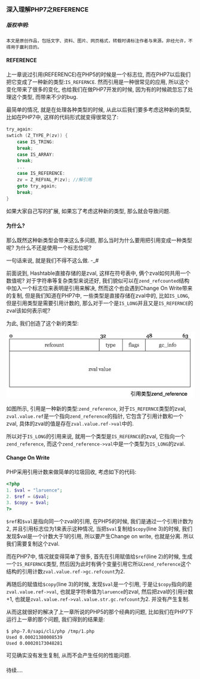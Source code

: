 ### 深入理解PHP7之REFERENCE

##### 版权申明:
````
本文是原创作品，包括文字、资料、图片、网页格式，转载时请标注作者与来源。非经允许，不得用于赢利目的。
````

#### REFERENCE
 上一章说过引用(REFERENCE)在PHP5的时候是一个标志位, 而在PHP7以后我们把它变成了一种新的类型:`IS_REFERNCE`. 然而引用是一种很常见的应用, 所以这个变化带来了很多的变化, 也给我们在做PHP7开发的时候, 因为有的时候疏忽忘了处理这个类型, 而带来不少的bug.

 最简单的情况, 就是在处理各种类型的时候, 从此以后我们要多考虑这种新的类型, 比如在PHP7中, 这样的代码形式就变得很常见了:
````c
try_again:
swtich (Z_TYPE_P(zv)) {
	case IS_TRING:
	break;
	case IS_ARRAY:
	break;
    ...
	case IS_REFERENCE:
	zv = Z_REFVAL_P(zv); //解引用
	goto try_again;
	break;
}
````

 如果大家自己写的扩展, 如果忘了考虑这种新的类型, 那么就会导致问题.

#### 为什么?
 那么既然这种新类型会带来这么多问题, 那么当时为什么要用把引用变成一种类型呢? 为什么不还是使用一个标志位呢?

 一句话来说, 就是我们不得不这么做. -_#

 前面说到, Hashtable直接存储的是zval, 这样在符号表中, 俩个zval如何共用一个数值呢? 对于字符串等复杂类型来说还好, 我们貌似可以在`zend_refcounted`结构中加入一个标志位来表明是引用来解决, 然而这个也会遇到Change On Write带来的复制, 但是我们知道在PHP7中, 一些类型是直接存储在zval中的, 比如`IS_LONG`, 但是引用类型是需要引用计数的, 那么对于一个是`IS_LONG`并且又是`IS_REFERNCE`的zval该如何表示呢?

 为此, 我们创造了这个新的类型:

 ![IS_REFERNCE](/img/reference.png)

 如图所示, 引用是一种新的类型:`zend_reference`, 对于`IS_REFERNCE`类型的zval, `zval.value.ref`是一个指向`zend_reference`的指针, 它包含了引用计数和一个zval, 具体的zval的值是存在`zval.value.ref->val`中的.

 所以对于`IS_LONG`的引用来说, 就用一个类型是`IS_REFERNCE`的zval, 它指向一个`zend_reference`, 而这个`zend_reference->val`中是一个类型为`IS_LONG`的zval.

#### Change On Write
 PHP采用引用计数来做简单的垃圾回收, 考虑如下的代码:
````php
<?php
1. $val = "laruence";
2. $ref = &$val;
3. $copy = $val;
?>
````
 `$ref`和`$val`是指向同一个zval的引用, 在PHP5的时候, 我们是通过一个引用计数为2, 并且引用标志位为1来表示这种情况, 当把`$val`复制给`$copy`(line 3)的时候, 我们发现$val是一个计数大于1的引用, 所以要产生Change on write, 也就是分离. 所以我们需要复制这个zval.

 而在PHP7中, 情况就变得简单了很多, 首先在引用赋值给`$ref`(line 2)的时候, 生成一个`IS_REFERNCE`类型, 然后因为此时有俩个变量引用它所以`zend_reference`这个结构的引用计数`zval.value.ref->gc.refcount`为2.

 再随后的赋值给`$copy`(line 3)的时候, 发现`$val`是一个引用, 于是让`$copy`指向的是`zval.value.ref->val`, 也就是字符串值为`laruence`的zval, 然后把zval的引用计数+1, 也就是`zval.value.ref->val.value.str.gc.refcount`为2. 并没有产生复制.

 从而这就很好的解决了上一章所说的PHP5的那个经典的问题, 比如我们在PHP7下运行上一章的那个问题, 我们得到的结果是:
````
$ php-7.0/sapi/cli/php /tmp/1.php
Used 0.00021380008539
Used 0.00020173048281
````

 可见确实没有发生复制, 从而不会产生任何的性能问题.

####

待续....

